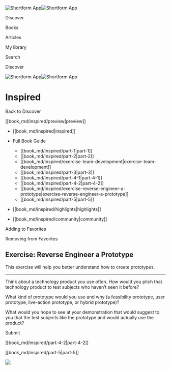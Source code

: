 ![Shortform App](/img/logo.36a2399e.svg)![Shortform App](/img/logo-dark.70c1b072.svg)

Discover

Books

Articles

My library

Search

Discover

![Shortform App](/img/logo.36a2399e.svg)![Shortform App](/img/logo-dark.70c1b072.svg)

# Inspired

Back to Discover

[[book_md/inspired/preview|preview]]

  * [[book_md/inspired|inspired]]
  * Full Book Guide

    * [[book_md/inspired/part-1|part-1]]
    * [[book_md/inspired/part-2|part-2]]
    * [[book_md/inspired/exercise-team-development|exercise-team-development]]
    * [[book_md/inspired/part-3|part-3]]
    * [[book_md/inspired/part-4-1|part-4-1]]
    * [[book_md/inspired/part-4-2|part-4-2]]
    * [[book_md/inspired/exercise-reverse-engineer-a-prototype|exercise-reverse-engineer-a-prototype]]
    * [[book_md/inspired/part-5|part-5]]
  * [[book_md/inspired/highlights|highlights]]
  * [[book_md/inspired/community|community]]



Adding to Favorites 

Removing from Favorites 

## Exercise: Reverse Engineer a Prototype

This exercise will help you better understand how to create prototypes.

* * *

Think about a technology product you use often. How would you pitch that technology product to test subjects who haven’t seen it before?

What kind of prototype would you use and why (a feasibility prototype, user prototype, live-action prototype, or hybrid prototype)?

What would you hope to see at your demonstration that would suggest to you that the test subjects like the prototype and would actually use the product?

Submit 

[[book_md/inspired/part-4-2|part-4-2]]

[[book_md/inspired/part-5|part-5]]

![](https://bat.bing.com/action/0?ti=56018282&Ver=2&mid=f80f42e2-6d6e-46ce-a7bd-2d61bda86069&sid=49fff5b0636c11eeb9c611038afc8668&vid=4a005010636c11ee80c703d4c4a7acd5&vids=0&msclkid=N&pi=0&lg=en-US&sw=800&sh=600&sc=24&nwd=1&tl=Shortform%20%7C%20Inspired&p=https%3A%2F%2Fwww.shortform.com%2Fapp%2Fbook%2Finspired%2Fexercise-reverse-engineer-a-prototype&r=&lt=488&evt=pageLoad&sv=1&rn=203622)
